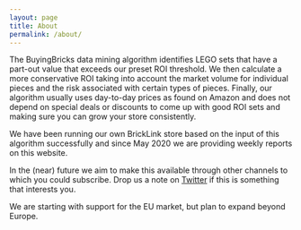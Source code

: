 ```yaml
---
layout: page
title: About
permalink: /about/
---
```


The BuyingBricks data mining algorithm identifies LEGO sets that have a part-out value that exceeds our preset ROI threshold. We then calculate a more conservative ROI taking into account the market volume for individual pieces and the risk associated with certain types of pieces. Finally, our algorithm usually uses day-to-day prices as found on Amazon and does not depend on special deals or discounts to come up with good ROI sets and making sure you can grow your store consistently.

We have been running our own BrickLink store based on the input of this algorithm successfully and since May 2020 we are providing weekly reports on this website.

In the (near) future we aim to make this available through other channels to which you could subscribe. Drop us a note on [Twitter](https://twitter.com/intent/tweet?text=@BuyingBricks,%20I%20have%20an%20idea) if this is something that interests you. 

We are starting with support for the EU market, but plan to expand beyond Europe.
